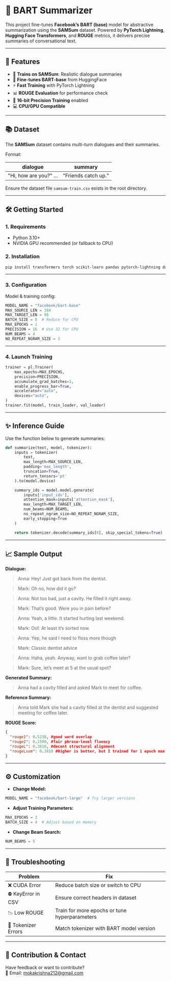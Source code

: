 # 🧠 BART Summarizer

This project fine-tunes **Facebook’s BART (base)** model for abstractive summarization using the **SAMSum** dataset. Powered by **PyTorch Lightning**, **Hugging Face Transformers**, and **ROUGE** metrics, it delivers precise summaries of conversational text.

---

## 🚀 Features

- 🧾 **Trains on SAMSum**: Realistic dialogue summaries  
- 🤖 **Fine-tunes BART-base** from HuggingFace  
- ⚡ **Fast Training** with PyTorch Lightning  
- 📊 **ROUGE Evaluation** for performance check  
- 🧪 **16-bit Precision Training** enabled  
- 💻 **CPU/GPU Compatible**

---

## 📚 Dataset

The **SAMSum** dataset contains multi-turn dialogues and their summaries.

Format:

| dialogue | summary |
|---------|---------|
| "Hi, how are you?" ... | "Friends catch up." |

Ensure the dataset file `samsum-train.csv` exists in the root directory.

---

## 🛠️ Getting Started

### 1. Requirements

- Python 3.10+
- NVIDIA GPU recommended (or fallback to CPU)

### 2. Installation

```bash
pip install transformers torch scikit-learn pandas pytorch-lightning datasets rouge-score evaluate
```

---

### 3. Configuration

Model & training config:

```python
MODEL_NAME = "facebook/bart-base"
MAX_SOURCE_LEN = 384
MAX_TARGET_LEN = 96
BATCH_SIZE = 8  # Reduce for CPU
MAX_EPOCHS = 1
PRECISION = 16  # Use 32 for CPU
NUM_BEAMS = 4
NO_REPEAT_NGRAM_SIZE = 3
```

---

### 4. Launch Training

```python
trainer = pl.Trainer(
    max_epochs=MAX_EPOCHS,
    precision=PRECISION,
    accumulate_grad_batches=1,
    enable_progress_bar=True,
    accelerator="auto",
    devices="auto",
)
trainer.fit(model, train_loader, val_loader)
```

---

## ✨ Inference Guide

Use the function below to generate summaries:

```python
def summarize(text, model, tokenizer):
    inputs = tokenizer(
        text,
        max_length=MAX_SOURCE_LEN,
        padding='max_length',
        truncation=True,
        return_tensors='pt'
    ).to(model.device)

    summary_ids = model.model.generate(
        inputs['input_ids'],
        attention_mask=inputs['attention_mask'],
        max_length=MAX_TARGET_LEN,
        num_beams=NUM_BEAMS,
        no_repeat_ngram_size=NO_REPEAT_NGRAM_SIZE,
        early_stopping=True
    )

    return tokenizer.decode(summary_ids[0], skip_special_tokens=True)
```

---

## 📈 Sample Output

**Dialogue:**

> Anna: Hey! Just got back from the dentist.

> Mark: Oh no, how did it go?

> Anna: Not too bad, just a cavity. He filled it right away.

> Mark: That’s good. Were you in pain before?

> Anna: Yeah, a little. It started hurting last weekend.

> Mark: Oof. At least it’s sorted now.

> Anna: Yep, he said I need to floss more though

> Mark: Classic dentist advice

> Anna: Haha, yeah. Anyway, want to grab coffee later?

> Mark: Sure, let’s meet at 5 at the usual spot?

**Generated Summary:**

> Anna had a cavity filled and asked Mark to meet for coffee.

**Reference Summary:**

> Anna told Mark she had a cavity filled at the dentist and suggested meeting for coffee later.

**ROUGE Score:**

```json
{
  "rouge1": 0.5238, #good word overlap
  "rouge2": 0.1500, #fair phrase-level fluency
  "rougeL": 0.3810, #decent structural alignment
  "rougeLsum": 0.3810 #Higher is better, but I trained for 1 epoch max train for 3-4 for better results
}
```

---

## ⚙️ Customization

- **Change Model:**
```python
MODEL_NAME = "facebook/bart-large"  # Try larger versions
```

- **Adjust Training Parameters:**
```python
MAX_EPOCHS = 3
BATCH_SIZE = 4  # Adjust based on memory
```

- **Change Beam Search:**
```python
NUM_BEAMS = 5
```

---

## 🔧 Troubleshooting

| Problem | Fix |
|--------|-----|
| ❌ CUDA Error | Reduce batch size or switch to CPU |
| ⛔ KeyError in CSV | Ensure correct headers in dataset |
| 📉 Low ROUGE | Train for more epochs or tune hyperparameters |
| 🚫 Tokenizer Errors | Match tokenizer with BART model version |

---

## 🤝 Contribution & Contact

Have feedback or want to contribute?  
📧 Email: [mokakrishna212@gmail.com](mailto:mokakrishna212@gmail.com)
